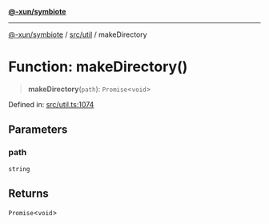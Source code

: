 [**@-xun/symbiote**](../../../README.md)

***

[@-xun/symbiote](../../../README.md) / [src/util](../README.md) / makeDirectory

# Function: makeDirectory()

> **makeDirectory**(`path`): `Promise`\<`void`\>

Defined in: [src/util.ts:1074](https://github.com/Xunnamius/symbiote/blob/3708c142929779cedae6f80fd8d92e8d468daaf9/src/util.ts#L1074)

## Parameters

### path

`string`

## Returns

`Promise`\<`void`\>
